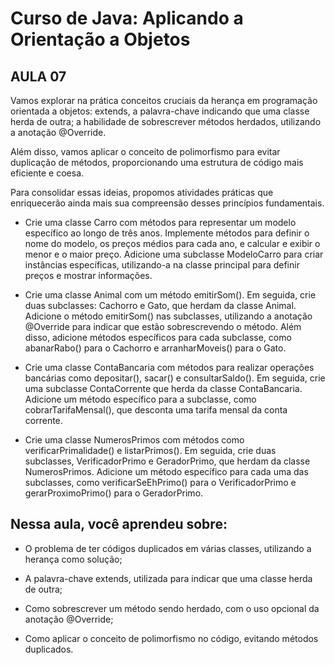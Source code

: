 # Curso de Java: Aplicando a Orientação a Objetos

## AULA 07

Vamos explorar na prática conceitos cruciais da herança em programação orientada a objetos: extends, a palavra-chave indicando que uma classe herda de outra; a habilidade de sobrescrever métodos herdados, utilizando a anotação @Override.

Além disso, vamos aplicar o conceito de polimorfismo para evitar duplicação de métodos, proporcionando uma estrutura de código mais eficiente e coesa.

Para consolidar essas ideias, propomos atividades práticas que enriquecerão ainda mais sua compreensão desses princípios fundamentais.

* Crie uma classe Carro com métodos para representar um modelo específico ao longo de três anos. Implemente métodos para definir o nome do modelo, os preços médios para cada ano, e calcular e exibir o menor e o maior preço. Adicione uma subclasse ModeloCarro para criar instâncias específicas, utilizando-a na classe principal para definir preços e mostrar informações.

* Crie uma classe Animal com um método emitirSom(). Em seguida, crie duas subclasses: Cachorro e Gato, que herdam da classe Animal. Adicione o método emitirSom() nas subclasses, utilizando a anotação @Override para indicar que estão sobrescrevendo o método. Além disso, adicione métodos específicos para cada subclasse, como abanarRabo() para o Cachorro e arranharMoveis() para o Gato.

* Crie uma classe ContaBancaria com métodos para realizar operações bancárias como depositar(), sacar() e consultarSaldo(). Em seguida, crie uma subclasse ContaCorrente que herda da classe ContaBancaria. Adicione um método específico para a subclasse, como cobrarTarifaMensal(), que desconta uma tarifa mensal da conta corrente.

* Crie uma classe NumerosPrimos com métodos como verificarPrimalidade() e listarPrimos(). Em seguida, crie duas subclasses, VerificadorPrimo e GeradorPrimo, que herdam da classe NumerosPrimos. Adicione um método específico para cada uma das subclasses, como verificarSeEhPrimo() para o VerificadorPrimo e gerarProximoPrimo() para o GeradorPrimo.

## Nessa aula, você aprendeu sobre:

* O problema de ter códigos duplicados em várias classes, utilizando a herança como solução;

* A palavra-chave extends, utilizada para indicar que uma classe herda de outra;

* Como sobrescrever um método sendo herdado, com o uso opcional da anotação @Override;

* Como aplicar o conceito de polimorfismo no código, evitando métodos duplicados.